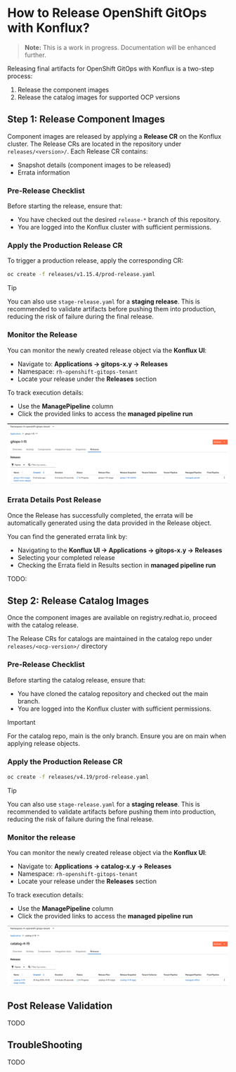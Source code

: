 # How to Release OpenShift GitOps with Konflux?

> **Note:** This is a work in progress. Documentation will be enhanced further.

Releasing final artifacts for OpenShift GitOps with Konflux is a two-step process: 
1. Release the component images
2. Release the catalog images for supported OCP versions


## Step 1: Release Component Images

Component images are released by applying a **Release CR** on the Konflux cluster.
The Release CRs are located in the repository under `releases/<version>/`.
Each Release CR contains:
- Snapshot details (component images to be released)
- Errata information

### Pre-Release Checklist

Before starting the release, ensure that:
- You have checked out the desired `release-*` branch of this repository.
- You are logged into the Konflux cluster with sufficient permissions.

### Apply the Production Release CR

To trigger a production release, apply the corresponding CR:

```bash
oc create -f releases/v1.15.4/prod-release.yaml
```

> [!TIP]
> You can also use `stage-release.yaml` for a **staging release**.
This is recommended to validate artifacts before pushing them into production, reducing the risk of failure during the final release.

### Monitor the Release

You can monitor the newly created release object via the **Konflux UI**:
- Navigate to: **Applications → gitops-x.y → Releases**
- Namespace: `rh-openshift-gitops-tenant`
- Locate your release under the **Releases** section

To track execution details:
- Use the **ManagePipeline** column
- Click the provided links to access the **managed pipeline run**

![Component Release](assets/component-release.png)

### Errata Details Post Release

Once the Release has successfully completed, the errata will be automatically generated using the data provided in the Release object.

You can find the generated errata link by:
- Navigating to the **Konflux UI → Applications → gitops-x.y → Releases**
- Selecting your completed release
- Checking the Errata field in Results section in **managed pipeline run**

TODO: <IMAGE>

## Step 2: Release Catalog Images

Once the component images are available on registry.redhat.io, proceed with the catalog release.

The Release CRs for catalogs are maintained in the catalog repo under `releases/<ocp-version>/` directory

### Pre-Release Checklist

Before starting the catalog release, ensure that:
- You have cloned the catalog repository and checked out the main branch.
- You are logged into the Konflux cluster with sufficient permissions.

> [!IMPORTANT] 
> For the catalog repo, main is the only branch. Ensure you are on main when applying release objects.

### Apply the Production Release CR

```bash
oc create -f releases/v4.19/prod-release.yaml
```

> [!TIP]
> You can also use `stage-release.yaml` for a **staging release**.
This is recommended to validate artifacts before pushing them into production, reducing the risk of failure during the final release.

### Monitor the release

You can monitor the newly created release object via the **Konflux UI**:
- Navigate to: **Applications → catalog-x.y → Releases**
- Namespace: `rh-openshift-gitops-tenant`
- Locate your release under the **Releases** section

To track execution details:
- Use the **ManagePipeline** column
- Click the provided links to access the **managed pipeline run**

![Catalog Release](assets/catalog-release.png)

## Post Release Validation

TODO

## TroubleShooting

TODO

